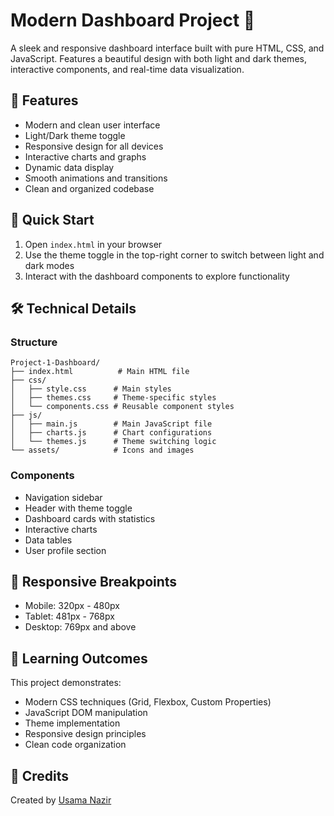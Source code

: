 # Modern Dashboard Project 🎯

A sleek and responsive dashboard interface built with pure HTML, CSS, and JavaScript. Features a beautiful design with both light and dark themes, interactive components, and real-time data visualization.

## 🎨 Features

- Modern and clean user interface
- Light/Dark theme toggle
- Responsive design for all devices
- Interactive charts and graphs
- Dynamic data display
- Smooth animations and transitions
- Clean and organized codebase

## 🚀 Quick Start

1. Open `index.html` in your browser
2. Use the theme toggle in the top-right corner to switch between light and dark modes
3. Interact with the dashboard components to explore functionality

## 🛠️ Technical Details

### Structure
```
Project-1-Dashboard/
├── index.html          # Main HTML file
├── css/
│   ├── style.css      # Main styles
│   ├── themes.css     # Theme-specific styles
│   └── components.css # Reusable component styles
├── js/
│   ├── main.js        # Main JavaScript file
│   ├── charts.js      # Chart configurations
│   └── themes.js      # Theme switching logic
└── assets/            # Icons and images
```

### Components
- Navigation sidebar
- Header with theme toggle
- Dashboard cards with statistics
- Interactive charts
- Data tables
- User profile section

## 📱 Responsive Breakpoints

- Mobile: 320px - 480px
- Tablet: 481px - 768px
- Desktop: 769px and above

## 🎯 Learning Outcomes

This project demonstrates:
- Modern CSS techniques (Grid, Flexbox, Custom Properties)
- JavaScript DOM manipulation
- Theme implementation
- Responsive design principles
- Clean code organization

## 🤝 Credits

Created by [Usama Nazir](https://github.com/themrsami)
